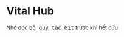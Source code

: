 <h1>Vital Hub</h1>

Nhớ đọc <kbd>[bộ quy tắc Git](https://github.com/anhbanlinhle/vital_hub/blob/main/git_rules.md)</kbd> trước khi hết cứu
